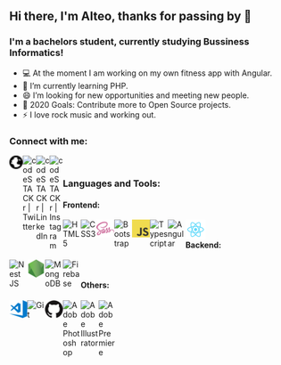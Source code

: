 ## Hi there, I'm Alteo, thanks for passing by 👋

### I'm a bachelors student, currently studying Bussiness Informatics!

- 💻 At the moment I am working on my own fitness app with Angular.
- 🌱 I’m currently learning PHP.
- 😄 I’m looking for new opportunities and meeting new people.
- 🥅 2020 Goals: Contribute more to Open Source projects.
- ⚡ I love rock music and working out.


### Connect with me:

[<img align="left" alt="codeSTACKr.com" width="24px" src="https://raw.githubusercontent.com/iconic/open-iconic/master/svg/globe.svg" />][website]
[<img align="left" alt="codeSTACKr | Twitter" width="24px" src="https://cdn.jsdelivr.net/npm/simple-icons@v3/icons/twitter.svg" />][twitter]
[<img align="left" alt="codeSTACKr | LinkedIn" width="24px" src="https://cdn.jsdelivr.net/npm/simple-icons@v3/icons/linkedin.svg" />][linkedin]
[<img align="left" alt="codeSTACKr | Instagram" width="24px" src="https://cdn.jsdelivr.net/npm/simple-icons@v3/icons/instagram.svg" />][instagram]

<br />

### Languages and Tools:


#### Frontend:
<img align="left" alt="HTML5" width="32px" src="https://upload.wikimedia.org/wikipedia/commons/3/38/HTML5_Badge.svg" />
<img align="left" alt="CSS3" width="28px" src="http://verekia.com/_pages/css3/introduction-css3/img/css3-logo.png" />
<img align="left" alt="Sass" width="32px" src="https://raw.githubusercontent.com/github/explore/80688e429a7d4ef2fca1e82350fe8e3517d3494d/topics/sass/sass.png" />
<img align="left" alt="Bootstrap" width="32px" src="https://upload.wikimedia.org/wikipedia/commons/thumb/b/b2/Bootstrap_logo.svg/1024px-Bootstrap_logo.svg.png" />
<img align="left" alt="JavaScript" width="32px" src="https://raw.githubusercontent.com/github/explore/80688e429a7d4ef2fca1e82350fe8e3517d3494d/topics/javascript/javascript.png" />
<img align="left" alt="Typescript" width="32px" src="https://cdn.worldvectorlogo.com/logos/typescript.svg" />
<img align="left" alt="Angular" width="32px" src="https://cdn.worldvectorlogo.com/logos/angular-icon-1.svg" />
<img align="left" alt="React" width="36px" src="https://raw.githubusercontent.com/github/explore/80688e429a7d4ef2fca1e82350fe8e3517d3494d/topics/react/react.png" />

<br /> 

#### Backend:
<img align="left" alt="Nest JS" width="32px" src="https://d33wubrfki0l68.cloudfront.net/e937e774cbbe23635999615ad5d7732decad182a/26072/logo-small.ede75a6b.svg" />
<img align="left" alt="Node.js" width="32px" src="https://raw.githubusercontent.com/github/explore/80688e429a7d4ef2fca1e82350fe8e3517d3494d/topics/nodejs/nodejs.png" />
<img align="left" alt="MongoDB" width="32px" src="https://github.com/mongodb-js/leaf/raw/master/dist/mongodb-leaf_256x256@2x.png" />
<img align="left" alt="Firebase" width="32px" src="https://4.bp.blogspot.com/-rtNRVM3aIvI/XJX_U07Z-II/AAAAAAAAJXY/YpdOo490FTgdKOxM4qDG-2-EzcNFAWkKACK4BGAYYCw/s1600/logo%2Bfirebase%2Bicon.png" />

<br /> 

#### Others:
<img align="left" alt="Visual Studio Code" width="32px" src="https://raw.githubusercontent.com/github/explore/80688e429a7d4ef2fca1e82350fe8e3517d3494d/topics/visual-studio-code/visual-studio-code.png" />
<img align="left" alt="Git" width="32px" src="https://www.vectorlogo.zone/logos/git-scm/git-scm-icon.svg" />
<img align="left" alt="GitHub" width="32px" src="https://raw.githubusercontent.com/github/explore/78df643247d429f6cc873026c0622819ad797942/topics/github/github.png" />
<img align="left" alt="Adobe Photoshop" width="32px" src="https://seeklogo.com/images/A/adobe-photoshop-logo-7B88D7B5AA-seeklogo.com.png" />
<img align="left" alt="Adobe Illustrator" width="32px" src="https://upload.wikimedia.org/wikipedia/commons/f/fb/Adobe_Illustrator_CC_icon.svg" />
<img align="left" alt="Adobe Premiere" width="32px" src="https://www.adobe.com/content/dam/cc/icons/pr_cc_app_RGB.svg" />

<br />
<br />

[website]: https://alteocaka.me
[twitter]: https://twitter.com/codeSTACKr
[youtube]: https://youtube.com/codeSTACKr
[instagram]: https://instagram.com/codeSTACKr
[linkedin]: https://linkedin.com/in/codeSTACKr

